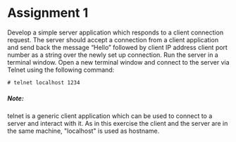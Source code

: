  # Assignment 1

Develop a simple server application which responds to a client connection request. The server should accept a connection from a client application and send back the message  “Hello” followed by client IP address client port number as a string over the newly set up connection. Run the server in a terminal window. Open a new terminal window and connect to the server via Telnet using the following command:
    
    # telnet localhost 1234

##### Note:
telnet is a generic client application which can be used to connect to a server and interact with it. As in this exercise the client and the server are in the same machine,  "localhost" is used as hostname.
